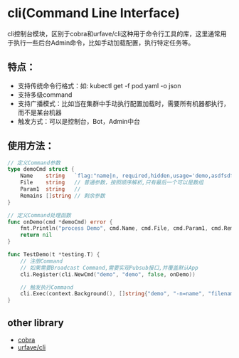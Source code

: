 # cli(Command Line Interface)

cli控制台模块，区别于cobra和urfave/cli这种用于命令行工具的库，这里通常用于执行一些后台Admin命令，比如手动加载配置，执行特定任务等。

## 特点：

- 支持传统命令行格式：如: kubectl get -f pod.yaml -o json
- 支持多级command
- 支持广播模式：比如当在集群中手动执行配置加载时，需要所有机器都执行，而不是某台机器
- 触发方式：可以是控制台，Bot，Admin中台

## 使用方法：

```go
// 定义Command参数
type demoCmd struct {
	Name    string   `flag:"name|n, required,hidden,usage='demo,asdfsdf'"` // 可选参数-n或-name
	File    string   // 普通参数，按照顺序解析,只有最后一个可以是数组
	Param1  string   //
	Remains []string // 剩余参数
}

// 定义Command处理函数
func onDemo(cmd *demoCmd) error {
	fmt.Println("process Demo", cmd.Name, cmd.File, cmd.Param1, cmd.Remains)
	return nil
}

func TestDemo(t *testing.T) {
    // 注册Command
    // 如果需要Broadcast Command,需要实现Pubsub接口,并覆盖默认App
    cli.Register(cli.NewCmd("demo", "demo", false, onDemo))

    // 触发执行Command
    cli.Exec(context.Background(), []string{"demo", "-n=name", "filename", "param1", "remain 1", "remain 2"})
}
```

## other library

- [cobra](https://github.com/spf13/cobra)
- [urfave/cli](https://github.com/urfave/cli)